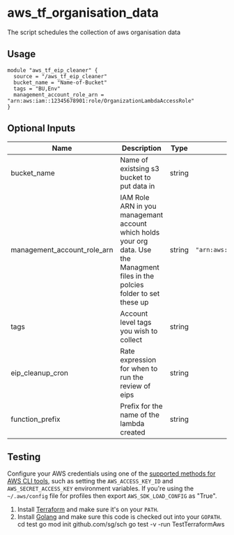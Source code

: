 # aws_tf_organisation_data

The script schedules the collection of aws organisation data



## Usage

```
module "aws_tf_eip_cleaner" {
  source = "/aws_tf_eip_cleaner"
  bucket_name = "Name-of-Bucket"
  tags = "BU,Env"
  management_account_role_arn = "arn:aws:iam::12345678901:role/OrganizationLambdaAccessRole"
}
```

## Optional Inputs

| Name | Description | Type | Default | Required |
|------|-------------|:----:|:-----:|:-----:|
| bucket\_name | Name of existsing s3 bucket to put data in | string | `""` | yes |
| management\_account\_role\_arn | IAM Role ARN in you managemant account which holds your org data. Use the Managment files in the polcies folder to set these up | string | `"arn:aws:iam::12345678901:role/OrganizationLambdaAccessRole"` | yes |
| tags | Account level tags you wish to collect | string | `""` | yes |
| eip\_cleanup\_cron | Rate expression for when to run the review of eips| string | `"cron(0 7 ? * MON-FRI *)"` | no 
| function\_prefix | Prefix for the name of the lambda created | string | `""` | no |


## Testing 

Configure your AWS credentials using one of the [supported methods for AWS CLI
   tools](https://docs.aws.amazon.com/cli/latest/userguide/cli-chap-getting-started.html), such as setting the
   `AWS_ACCESS_KEY_ID` and `AWS_SECRET_ACCESS_KEY` environment variables. If you're using the `~/.aws/config` file for profiles then export `AWS_SDK_LOAD_CONFIG` as "True".
1. Install [Terraform](https://www.terraform.io/) and make sure it's on your `PATH`.
1. Install [Golang](https://golang.org/) and make sure this code is checked out into your `GOPATH`.
cd test
go mod init github.com/sg/sch
go test -v -run TestTerraformAws